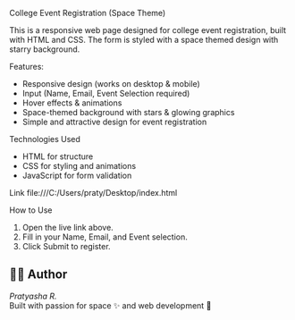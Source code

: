 College Event Registration (Space Theme)  

This is a responsive web page designed for college event registration, built with HTML and CSS. 
The form is styled with a space themed design with starry background.  

 Features:
- Responsive design (works on desktop & mobile)  
- Input (Name, Email, Event Selection required)  
- Hover effects & animations 
- Space-themed background with stars & glowing graphics  
- Simple and attractive design for event registration  

Technologies Used
- HTML for structure  
- CSS for styling and animations  
- JavaScript for form validation

Link 
file:///C:/Users/praty/Desktop/index.html

How to Use
1. Open the live link above.  
2. Fill in your Name, Email, and Event selection.  
3. Click Submit to register.

## 👩‍💻 Author
*Pratyasha R.*  
Built with passion for space ✨ and web development 🚀

